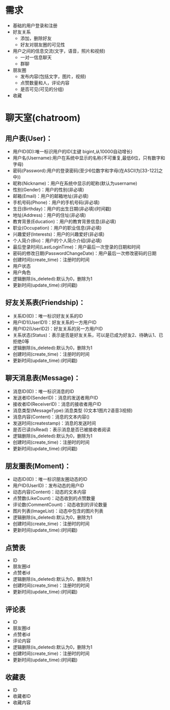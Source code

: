 # 需求

* 基础的用户登录和注册
* 好友关系
    * 添加，删除好友
    * 好友对朋友圈的可见性
* 用户之间的信息交流(文字，语音，照片和视频)
    * 一对一信息聊天
    * 群聊
* 朋友圈
    * 发布内容(包括文字，图片，视频)
    * 点赞数量和人，评论内容
    * 是否可见(可见的分组)
* 收藏

# 聊天室(chatroom)

## 用户表(User)：

* 用户ID(ID):唯一标识用户的ID(主键 bigint,从10000自动增长)
* 用户名(Username):用户在系统中显示的名称(不可重复,最低6位，只有数字和字母)
* 密码(Password):用户的登录密码(至少6位数字和字母(在ASCII为[33-122]之中))
* 昵称(Nickname)：用户在系统中显示的昵称(默认为username)
* 性别(Gender)：用户的性别(非必填)
* 邮箱(Email)：用户的邮箱地址(非必填)
* 手机号码(Phone)：用户的手机号码(非必填)
* 生日(Birthday)：用户的出生日期(非必填)(时间戳)
* 地址(Address)：用户的住址(非必填)
* 教育背景(Education)：用户的教育背景信息(非必填)
* 职业(Occupation)：用户的职业信息(非必填)
* 兴趣爱好(Interests)：用户的兴趣爱好(非必填)
* 个人简介(Bio)：用户的个人简介介绍(非必填)
* 最后登录时间(LastLoginTime)：用户最后一次登录的日期和时间
* 密码的修改日期(PasswordChangeDate)：用户最后一次修改密码的日期
* 创建时间(create_time)：注册时的时间
* 用户状态
* 用户角色
* 逻辑删除(is_deleted):默认为0，删除为1
* 更新时间(update_time):(时间戳)

## 好友关系表(Friendship)：

* 关系ID(ID)：唯一标识好友关系的ID
* 用户ID1(UserID1)：好友关系的一方用户ID
* 用户ID2(UserID2)：好友关系的另一方用户ID
* 关系状态(Status)：表示是否是好友关系，可以是已成为好友2、待确认1、已拒绝0等
* 逻辑删除(is_deleted):默认为0，删除为1
* 创建时间(create_time)：注册时的时间
* 更新时间(update_time):(时间戳)

## 聊天消息表(Message)：

* 消息ID(ID)：唯一标识消息的ID
* 发送者ID(SenderID)：消息的发送者用户ID
* 接收者ID(ReceiverID)：消息的接收者用户ID
* 消息类型(MessageType):消息类型 (0文本1图片2语音3视频)
* 消息内容(Content)：消息的文本内容()
* 发送时间(createstamp)：消息的发送时间
* 是否已读(IsRead)：表示消息是否已被接收者阅读
* 逻辑删除(is_deleted):默认为0，删除为1
* 创建时间(create_time)：注册时的时间
* 更新时间(update_time):(时间戳)

## 朋友圈表(Moment)：

* 动态ID(ID)：唯一标识朋友圈动态的ID
* 用户ID(UserID)：发布动态的用户ID
* 动态内容(Content)：动态的文本内容
* 点赞数(LikeCount)：动态收到的点赞数量
* 评论数(CommentCount)：动态收到的评论数量
* 图片列表(ImageList)：动态中包含的图片列表
* 逻辑删除(is_deleted):默认为0，删除为1
* 创建时间(create_time)：注册时的时间
* 更新时间(update_time):(时间戳)

## 点赞表

* ID
* 朋友圈id
* 点赞者id
* 逻辑删除(is_deleted):默认为0，删除为1
* 创建时间(create_time)：注册时的时间
* 更新时间(update_time):(时间戳)

## 评论表

* ID
* 朋友圈id
* 点赞者id
* 评论内容
* 逻辑删除(is_deleted):默认为0，删除为1
* 创建时间(create_time)：注册时的时间
* 更新时间(update_time):(时间戳)

## 收藏表

* ID
* 收藏者ID
* 收藏内容